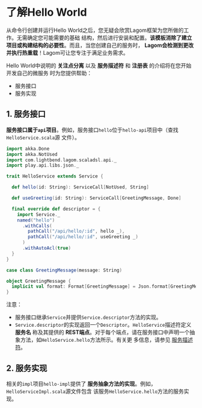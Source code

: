 了解Hello World
===================================================================================
从命令行创建并运行Hello World之后，您无疑会欣赏Lagom框架为您所做的工作。无需确定您可能需要的基础
结构，然后进行安装和配置。**该模板消除了建立项目或构建结构的必要性**。而且，当您创建自己的服务时，
**Lagom会检测到更改并执行热重载**！Lagom可让您专注于满足业务需求。

Hello World中说明的 **关注点分离** 以及 **服务描述符** 和 **注册表** 的介绍将在您开始开发自己的微服务
时为您提供帮助：
+ 服务接口
+ 服务实现

## 1. 服务接口
**服务接口属于`api`项目**。例如，服务接口`hello`位于`hello-api`项目中（查找`HelloService.scala`源
文件）。
```scala
import akka.Done
import akka.NotUsed
import com.lightbend.lagom.scaladsl.api._
import play.api.libs.json._

trait HelloService extends Service {

  def hello(id: String): ServiceCall[NotUsed, String]

  def useGreeting(id: String): ServiceCall[GreetingMessage, Done]

  final override def descriptor = {
    import Service._
    named("hello")
      .withCalls(
        pathCall("/api/hello/:id", hello _),
        pathCall("/api/hello/:id", useGreeting _)
      )
      .withAutoAcl(true)
  }
}

case class GreetingMessage(message: String)

object GreetingMessage {
  implicit val format: Format[GreetingMessage] = Json.format[GreetingMessage]
}
```
注意：
+ 服务接口继承`Service`并提供`Service.descriptor`方法的实现。
+ `Service.descriptor`的实现返回一个`Descriptor`。`HelloService`描述符定义 **服务名** 称及其提供的 
**REST端点**。对于每个端点，请在服务接口中声明一个抽象方法，如`HelloService.hello`方法所示。有关更
多信息，请参见 [服务描述符](https://www.lagomframework.com/documentation/1.5.x/scala/ServiceDescriptors.html)。

## 2. 服务实现
相关的`impl`项目`hello-impl`提供了 **服务抽象方法的实现**。例如，`HelloServiceImpl.scala`源文件包含
该服务`HelloService.hello`方法的服务实现。